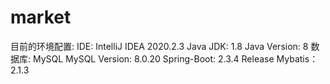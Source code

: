 # market
目前的环境配置:
IDE: IntelliJ IDEA 2020.2.3
Java JDK: 1.8
Java Version: 8
数据库: MySQL
MySQL Version: 8.0.20
Spring-Boot: 2.3.4 Release
Mybatis： 2.1.3
